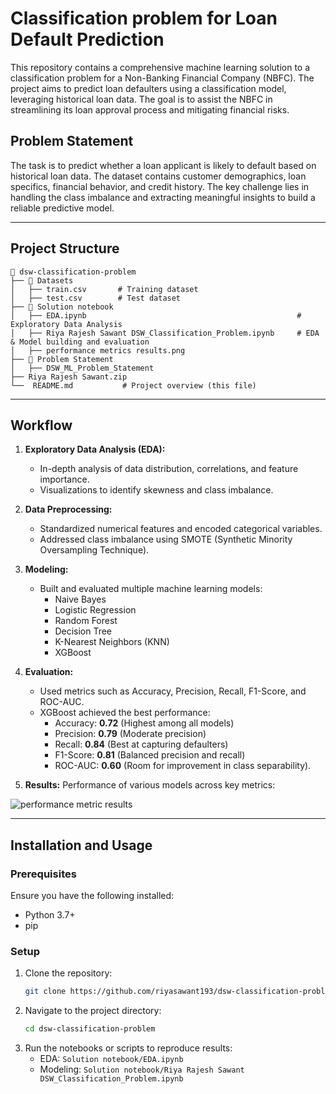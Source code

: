 # Classification problem for Loan Default Prediction
This repository contains a comprehensive machine learning solution to a classification problem for a Non-Banking Financial Company (NBFC). The project aims to predict loan defaulters using a classification model, leveraging historical loan data. The goal is to assist the NBFC in streamlining its loan approval process and mitigating financial risks.



## Problem Statement
The task is to predict whether a loan applicant is likely to default based on historical loan data. The dataset contains customer demographics, loan specifics, financial behavior, and credit history. The key challenge lies in handling the class imbalance and extracting meaningful insights to build a reliable predictive model.

---

## Project Structure

```
📂 dsw-classification-problem
├── 📁 Datasets
│   ├── train.csv       # Training dataset
│   ├── test.csv        # Test dataset
├── 📁 Solution notebook
│   ├── EDA.ipynb                                               # Exploratory Data Analysis
│   ├── Riya Rajesh Sawant DSW_Classification_Problem.ipynb     # EDA & Model building and evaluation
│   ├── performance metrics results.png
├── 📁 Problem Statement
│   ├── DSW_ML_Problem_Statement
├── Riya Rajesh Sawant.zip
└──  README.md           # Project overview (this file)
```

---

## Workflow

1. **Exploratory Data Analysis (EDA):**
   - In-depth analysis of data distribution, correlations, and feature importance.
   - Visualizations to identify skewness and class imbalance.

2. **Data Preprocessing:**
   - Standardized numerical features and encoded categorical variables.
   - Addressed class imbalance using SMOTE (Synthetic Minority Oversampling Technique).

3. **Modeling:**
   - Built and evaluated multiple machine learning models:
     - Naive Bayes
     - Logistic Regression
     - Random Forest
     - Decision Tree
     - K-Nearest Neighbors (KNN)
     - XGBoost

4. **Evaluation:**
   - Used metrics such as Accuracy, Precision, Recall, F1-Score, and ROC-AUC.
   - XGBoost achieved the best performance:
     - Accuracy: **0.72** (Highest among all models)
     - Precision: **0.79** (Moderate precision)
     - Recall: **0.84** (Best at capturing defaulters)
     - F1-Score: **0.81** (Balanced precision and recall)
     - ROC-AUC: **0.60** (Room for improvement in class separability).

5. **Results:**
Performance of various models across key metrics:

![performance metric results](https://github.com/user-attachments/assets/e123124e-53dd-4a33-80cd-af43c90ab8dc)

---

## Installation and Usage

### Prerequisites
Ensure you have the following installed:
- Python 3.7+
- pip

### Setup
1. Clone the repository:
   ```bash
   git clone https://github.com/riyasawant193/dsw-classification-problem.git
   ```
2. Navigate to the project directory:
   ```bash
   cd dsw-classification-problem
   ```
3. Run the notebooks or scripts to reproduce results:
   - EDA: `Solution notebook/EDA.ipynb`
   - Modeling: `Solution notebook/Riya Rajesh Sawant DSW_Classification_Problem.ipynb`



